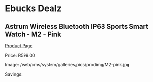 
# Ebucks Dealz
## Astrum Wireless Bluetooth IP68 Sports Smart Watch - M2 - Pink
[Product Page](https://www.ebucks.com/web/shop/productSelected.do?prodId=1206293523&catId=1207278446)

Price: R599.00

Image: /web/cms/system/galleries/pics/prodimg/M2-pink.jpg

Savings: 


	